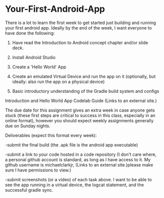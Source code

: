 # Your-First-Android-App
There is a lot to learn the first week to get started just building and running your first android app. Ideally by the end of the week, I want everyone to have done the following:

1) Have read the Introduction to Android concept chapter and/or slide deck.

2) Install Android Studio

3) Create a 'Hello World' App

4) Create an emulated Virtual Device and run the app on it (optionally, but ideally: also run the app on a physical device)

5) Basic introductory understanding of the Gradle build system and configs

Introduction and Hello World App Codelab Guide (Links to an external site.)

The due date for this assignment gives an extra week in case anyone gets stuck (these first steps are critical to success in this class, especially in an online format), however you should expect weekly assignments generally due on Sunday nights.

Deliverables (expect this format every week):

-submit the final build  (the .apk file is the android app executable)

-submit a link to your code hosted in a code repository (I don't care where, a personal github account is standard, as long as I have access to it. My github username is michaelclarkjr,  (Links to an external site.)please make sure I have permissions to view.)

-submit screenshots (or a video) of each task above. I want to be able to see the app running in a virtual device, the logcat statement, and the successful gradle sync.
